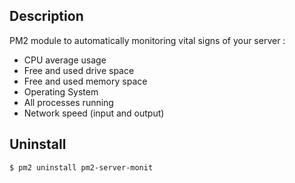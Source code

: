 ## Description

PM2 module to automatically monitoring vital signs of your server :

* CPU average usage
* Free and used drive space
* Free and used memory space
* Operating System
* All processes running
* Network speed (input and output)

## Uninstall

```bash
$ pm2 uninstall pm2-server-monit
```
